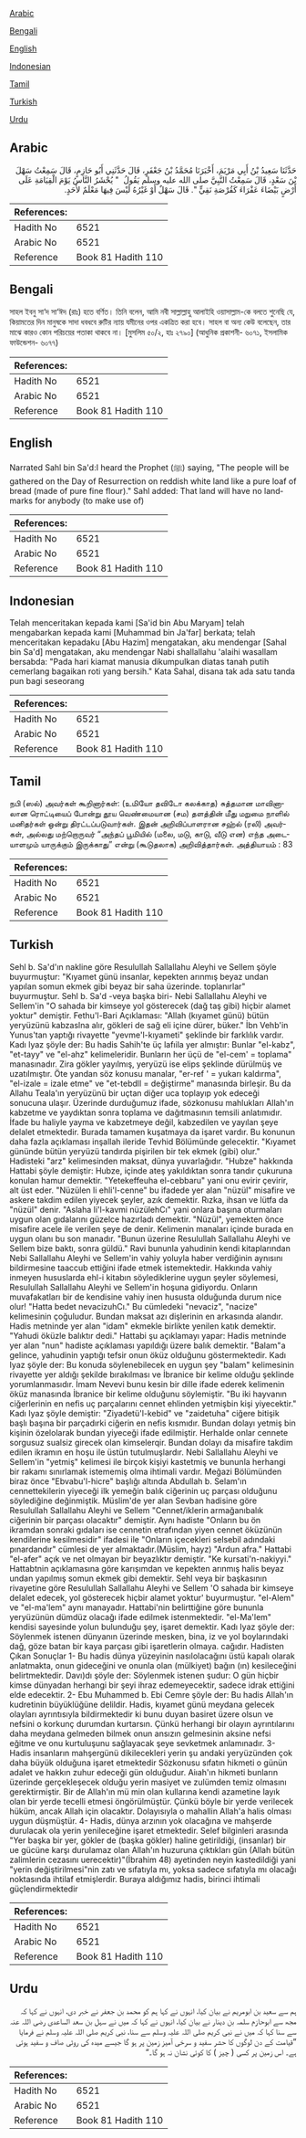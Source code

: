 [Arabic](#arabic)

[Bengali](#bengali)

[English](#english)

[Indonesian](#indonesian)

[Tamil](#tamil)

[Turkish](#turkish)

[Urdu](#urdu)

## Arabic


<div dir="rtl" lang="ar" style={{fontSize:'larger',backgroundColor:'#f8f9fa',padding:20}}>
حَدَّثَنَا سَعِيدُ بْنُ أَبِي مَرْيَمَ، أَخْبَرَنَا مُحَمَّدُ بْنُ جَعْفَرٍ، قَالَ حَدَّثَنِي أَبُو حَازِمٍ، قَالَ سَمِعْتُ سَهْلَ بْنَ سَعْدٍ، قَالَ سَمِعْتُ النَّبِيَّ صلى الله عليه وسلم يَقُولُ ‏ "‏ يُحْشَرُ النَّاسُ يَوْمَ الْقِيَامَةِ عَلَى أَرْضٍ بَيْضَاءَ عَفْرَاءَ كَقُرْصَةِ نَقِيٍّ ‏"‏‏.‏ قَالَ سَهْلٌ أَوْ غَيْرُهُ لَيْسَ فِيهَا مَعْلَمٌ لأَحَدٍ‏.‏
</div>
<div style={{backgroundColor:'#f8f9fa',padding:20, marginBottom: 10}}><table> <thead> <tr> <th>References:</th> <th></th> </tr> </thead> <tbody><tr><td>Hadith No</td><td>6521</td></tr><tr><td>Arabic No</td><td>6521</td></tr><tr><td>Reference</td><td>Book 81 Hadith 110</td></tr></tbody></table></div>

## Bengali


<div dir="ltr" lang="bn" style={{fontSize:'larger',backgroundColor:'#f8f9fa',padding:20}}>
সাহল ইবনু সা‘দ সা‘ঈদ (রাঃ) হতে বর্ণিত। তিনি বলেন, আমি নবী সাল্লাল্লাহু আলাইহি ওয়াসাল্লাম-কে বলতে শুনেছি যে, কিয়ামতের দিন মানুষকে সাদা ধবধবে রুটির ন্যায় যমীনের ওপর একত্রিত করা হবে। সাহল বা অন্য কেউ বলেছেন, তার মাঝে কারও কোন পরিচয়ের পতাকা থাকবে না। [মুসলিম ৫০/২, হাঃ ২৭৯০] (আধুনিক প্রকাশনী- ৬০৭১, ইসলামিক ফাউন্ডেশন- ৬০৭৭)
</div>
<div style={{backgroundColor:'#f8f9fa',padding:20, marginBottom: 10}}><table> <thead> <tr> <th>References:</th> <th></th> </tr> </thead> <tbody><tr><td>Hadith No</td><td>6521</td></tr><tr><td>Arabic No</td><td>6521</td></tr><tr><td>Reference</td><td>Book 81 Hadith 110</td></tr></tbody></table></div>

## English


<div dir="ltr" lang="en" style={{fontSize:'larger',backgroundColor:'#f8f9fa',padding:20}}>
Narrated Sahl bin Sa'd:I heard the Prophet (ﷺ) saying, "The people will be gathered on the Day of Resurrection on reddish white land like a pure loaf of bread (made of pure fine flour)." Sahl added: That land will have no landmarks for anybody (to make use of)
</div>
<div style={{backgroundColor:'#f8f9fa',padding:20, marginBottom: 10}}><table> <thead> <tr> <th>References:</th> <th></th> </tr> </thead> <tbody><tr><td>Hadith No</td><td>6521</td></tr><tr><td>Arabic No</td><td>6521</td></tr><tr><td>Reference</td><td>Book 81 Hadith 110</td></tr></tbody></table></div>

## Indonesian


<div dir="ltr" lang="id" style={{fontSize:'larger',backgroundColor:'#f8f9fa',padding:20}}>
Telah menceritakan kepada kami [Sa'id bin Abu Maryam] telah mengabarkan kepada kami [Muhammad bin Ja'far] berkata; telah menceritakan kepadaku [Abu Hazim] mengatakan, aku mendengar [Sahal bin Sa'd] mengatakan, aku mendengar Nabi shallallahu 'alaihi wasallam bersabda: "Pada hari kiamat manusia dikumpulkan diatas tanah putih cemerlang bagaikan roti yang bersih." Kata Sahal, disana tak ada satu tanda pun bagi seseorang
</div>
<div style={{backgroundColor:'#f8f9fa',padding:20, marginBottom: 10}}><table> <thead> <tr> <th>References:</th> <th></th> </tr> </thead> <tbody><tr><td>Hadith No</td><td>6521</td></tr><tr><td>Arabic No</td><td>6521</td></tr><tr><td>Reference</td><td>Book 81 Hadith 110</td></tr></tbody></table></div>

## Tamil


<div dir="ltr" lang="ta" style={{fontSize:'larger',backgroundColor:'#f8f9fa',padding:20}}>
நபி (ஸல்) அவர்கள் கூறினார்கள்: (உமியோ தவிடோ கலக்காத) சுத்தமான மாவினாலான ரொட்டியைப் போன்று தூய வெண்மையான (சம) தளத்தின் மீது மறுமை நாளில் மனிதர்கள் ஒன்று திரட்டப்படுவார்கள். இதன் அறிவிப்பாளரான சஹ்ல் (ரலி) அவர்கள், அல்லது மற்றொருவர் “அந்தப் பூமியில் (மலை, மடு, காடு, வீடு என) எந்த அடையாளமும் யாருக்கும் இருக்காது” என்று (கூடுதலாக) அறிவித்தார்கள். அத்தியாயம் : 83
</div>
<div style={{backgroundColor:'#f8f9fa',padding:20, marginBottom: 10}}><table> <thead> <tr> <th>References:</th> <th></th> </tr> </thead> <tbody><tr><td>Hadith No</td><td>6521</td></tr><tr><td>Arabic No</td><td>6521</td></tr><tr><td>Reference</td><td>Book 81 Hadith 110</td></tr></tbody></table></div>

## Turkish


<div dir="ltr" lang="tr" style={{fontSize:'larger',backgroundColor:'#f8f9fa',padding:20}}>
Sehl b. Sa'd'ın nakline göre Resulullah Sallallahu Aleyhi ve Sellem şöyle buyurmuştur: "Kıyamet günü insanlar, kepekten arınmış beyaz undan yapılan somun ekmek gibi beyaz bir saha üzerinde. toplanırlar" buyurmuştur. Sehl b. Sa'd -veya başka biri- Nebi Sallallahu Aleyhi ve Sellem'in "O sahada bir kimseye yol gösterecek (dağ taş gibi) hiçbir alamet yoktur" demiştir. Fethu'l-Bari Açıklaması: "Allah (kıyamet günü) bütün yeryüzünü kabzaslna alır, gökleri de sağ eli içine dürer, büker." İbn Vehb'in Yunus'tan yaptığı rivayette "yevme'l-kıyameti" şeklinde bir farklılık vardır. Kadı lyaz şöyle der: Bu hadis Sahih'te üç lafıila yer almıştır: Bunlar "el-kabz", "et-tayy" ve "el-ahz" kelimeleridir. Bunların her üçü de "el-cem' = toplama" manasınadır. Zira gökler yayılmış, yeryüzü ise elips şeklinde dürülmüş ve uzatılmıştır. Öte yandan söz konusu manalar, "er-ref ' = yukarı kaldırma", "el-izale = izale etme" ve "et-tebdll = değiştirme" manasında birleşir. Bu da Allahu Teala'ın yeryüzünü bir uçtan diğer uca toplayıp yok edeceği sonucuna ulaşır. Üzerinde durduğumuz ifade, sözkonusu mahlukları Allah'ın kabzetme ve yaydıktan sonra toplama ve dağıtmasının temsili anlatımıdır. İfade bu haliyle yayma ve kabzetmeye değil, kabzedilen ve yayılan şeye delalet etmektedir. Burada tamamen kuşatmaya da işaret vardır. Bu konunun daha fazla açıklaması inşallah ileride Tevhid Bölümünde gelecektir. "Kıyamet gününde bütün yeryüzü tandırda pişirilen bir tek ekmek (gibi) olur." Hadisteki "arz" kelimesinden maksat, dünya yuvarlağıdır. "Hubze" hakkında Hattabi şöyle demiştir: Hubze, içinde ateş yakıldıktan sonra tandır çukuruna konulan hamur demektir. "Yetekeffeuha el-cebbaru" yani onu evirir çevirir, alt üst eder. "Nüzülen li ehli'l-cenne" bu ifadede yer alan "nüzül" misafire ve askere takdim edilen yiyecek şeyler, azık demektir. Rızka, ihsan ve lütfa da "nüzül" denir. "Aslaha li'l-kavmi nüzülehCı" yani onlara başına oturmaları uygun olan gıdalarını güzelce hazırladı demektir. "Nüzül", yemekten önce misafire acele ile verilen şeye de denir. Kelimenin manaları içinde burada en uygun olanı bu son manadır. "Bunun üzerine Resulullah Sallallahu Aleyhi ve Sellem bize baktı, sonra güldü." Ravi bununla yahudinin kendi kitaplarından Nebi Sallallahu Aleyhi ve Sellem'in vahiy yoluyla haber verdiğinin aynısını bildirmesine taaccub ettiğini ifade etmek istemektedir. Hakkında vahiy inmeyen hususlarda ehl-i kitabın söylediklerine uygun şeyler söylemesi, Resulullah Sallallahu Aleyhi ve Sellem'in hoşuna gidiyordu. Onların muvafakatları bir de kendisine vahiy inen hususta olduğunda durum nice olur! "Hatta bedet nevacizuhCı." Bu cümledeki "nevaciz", "nacize" kelimesinin çoğuludur. Bundan maksat azı dişlerinin en arkasında alandır. Hadis metninde yer alan "idam" ekmekle birlikte yenilen katık demektir. "Yahudi öküzle balıktır dedi." Hattabi şu açıklamayı yapar: Hadis metninde yer alan "nun" hadiste açıklaması yapıldığı üzere balık demektir. "Balam"a gelince, yahudinin yaptığı tefsir onun öküz olduğunu göstermektedir. Kadı Iyaz şöyle der: Bu konuda söylenebilecek en uygun şey "balam" kelimesinin rivayette yer aldığı şekilde bırakılması ve İbranice bir kelime olduğu şeklinde yorumlanmasıdır. İmam Nevevi bunu kesin bir dille ifade ederek kelimenin öküz manasında İbranice bir kelime olduğunu söylemiştir. "Bu iki hayvanın ciğerlerinin en nefis uç parçalarını cennet ehlinden yetmişbin kişi yiyecektir." Kadı Iyaz şöyle demiştir: "Ziyadetü'l-kebid" ve "zaidetuha" ciğere bitişik başlı başına bir parçadırki ciğerin en nefis kısmıdır. Bundan dolayı yetmiş bin kişinin özelolarak bundan yiyeceği ifade edilmiştir. Herhalde onlar cennete sorgusuz sualsiz girecek olan kimselerqir. Bundan dolayı da misafire takdim edilen ikramın en hoşu ile üstün tutulmuşlardır. Nebi Sallallahu Aleyhi ve Sellem'in "yetmiş" kelimesi ile birçok kişiyi kastetmiş ve bununla herhangi bir rakamı sınırlamak istememiş olma ihtimali vardır. Meğazi Bölümünden biraz önce "Ebvabu'l-hicre" başlığı altında Abdullah b. Selam'ın cennettekilerin yiyeceği ilk yemeğin balık ciğerinin uç parçası olduğunu söylediğine değinmiştik. Müslim'de yer alan Sevban hadisine göre Resulullah Sallallahu Aleyhi ve Sellem "Cennet/iklerin armağanıbalık ciğerinin bir parçası olacaktır" demiştir. Aynı hadiste "Onların bu ön ikramdan sonraki gıdaları ise cennetin etrafından yiyen cennet öküzünün kendilerine kesilmesidir" ifadesi ile "Onların içecekleri selsebil adındaki pınardandır" cümlesi de yer almaktadır.(Müslim, hayz) "Ardun afra." Hattabi "el-afer" açık ve net olmayan bir beyazlıktır demiştir. "Ke kursati'n-nakiyyi." Hattabtnin açıklamasına göre karışımdan ve kepekten arınmış halis beyaz undan yapılmış somun ekmek gibi demektir. Sehl veya bir başkasının rivayetine göre Resulullah Sallallahu Aleyhi ve Sellem 'O sahada bir kimseye delalet edecek, yol gösterecek hiçbir alamet yoktur' buyurmuştur. "el-Alem" ve "el-ma'lem" aynı manayadır. Hattabi'nin belirttiğine göre bununla yeryüzünün dümdüz olacağı ifade edilmek istenmektedir. "el-Ma'lem" kendisi sayesinde yolun bulunduğu şey, işaret demektir. Kadı Iyaz şöyle der: Söylenmek istenen dünyanın üzerinde mesken, bina, iz ve yol boylarındaki dağ, göze batan bir kaya parçası gibi işaretlerin olmaya. cağıdır. Hadisten Çıkan Sonuçlar 1- Bu hadis dünya yüzeyinin nasılolacağını üstü kapalı olarak anlatmakta, onun gideceğini ve onunla olan (mülkiyet) bağın (ın) kesileceğini belirtmektedir. Davı)dı şöyle der: Söylenmek istenen şudur: O gün hiçbir kimse dünyadan herhangi bir şeyi ihraz edemeyecektir, sadece idrak ettiğini elde edecektir. 2- Ebu Muhammed b. Ebi Cemre şöyle der: Bu hadis Allah'ın kudretinin büyüklüğüne delildir. Hadis, kıyamet günü meydana gelecek olayları ayrıntısıyla bildirmektedir ki bunu duyan basiret üzere olsun ve nefsini o korkunç durumdan kurtarsın. Çünkü herhangi bir olayın ayrıntılarını daha meydana gelmeden bilmek onun ansızın gelmesinin aksine nefsi eğitme ve onu kurtuluşunu sağlayacak şeye sevketmek anlamınadır. 3- Hadis insanların mahşergünü dikilecekleri yerin şu andaki yeryüzünden çok daha büyük olduğuna işaret etmektedir Sözkonusu sıfatın hikmeti o günün adalet ve hakkın zuhur edeceği gün olduğudur. Aiıah'ın hikmeti bunların üzerinde gerçekleşecek olduğu yerin masiyet ve zulümden temiz olmasını gerektirmiştir. Bir de Allah'ın mü min olan kullarına kendi azametine layık olan bir yerde tecelli etmesi öngörülmüştür. Çünkü böyle bir yerde verilecek hüküm, ancak Allah için olacaktır. Dolayısıyla o mahallin Allah'a halis olması uygun düşmüştür. 4- Hadis, dünya arzının yok olacağına ve mahşerde durulacak ola yerin yenileceğine işaret etmektedir. Selef bilginleri arasında "Yer başka bir yer, gökler de (başka gökler) haline getirildiği, (insanlar) bir ue gücüne karşı durulamaz olan Allah'ın huzuruna çıktıkları gün (Allah bütün zalimlerin cezasını uerecektir)"(İbrahim 48) ayetinden neyin kastedildiği yani "yerin değiştirilmesi"nin zatı ve sıfatıyla mı, yoksa sadece sıfatıyla mı olacağı noktasında ihtilaf etmişlerdir. Buraya aldığımız hadis, birinci ihtimali güçlendirmektedir
</div>
<div style={{backgroundColor:'#f8f9fa',padding:20, marginBottom: 10}}><table> <thead> <tr> <th>References:</th> <th></th> </tr> </thead> <tbody><tr><td>Hadith No</td><td>6521</td></tr><tr><td>Arabic No</td><td>6521</td></tr><tr><td>Reference</td><td>Book 81 Hadith 110</td></tr></tbody></table></div>

## Urdu


<div dir="rtl" lang="ur" style={{fontSize:'larger',backgroundColor:'#f8f9fa',padding:20}}>
ہم سے سعید بن ابومریم نے بیان کیا، انہوں نے کہا ہم کو محمد بن جعفر نے خبر دی، انہوں نے کہا کہ مجھ سے ابوحازم سلمہ بن دینار نے بیان کیا، انہوں نے کہا کہ میں نے سہل بن سعد الساعدی رضی اللہ عنہ سے سنا کہا کہ میں نے نبی کریم صلی اللہ علیہ وسلم سے سنا، نبی کریم صلی اللہ علیہ وسلم نے فرمایا ”قیامت کے دن لوگوں کا حشر سفید و سرخی آمیز زمین پر ہو گا جیسے میدہ کی روٹی صاف و سفید ہوتی ہے۔ اس زمین پر کسی ( چیز ) کا کوئی نشان نہ ہو گا۔“
</div>
<div style={{backgroundColor:'#f8f9fa',padding:20, marginBottom: 10}}><table> <thead> <tr> <th>References:</th> <th></th> </tr> </thead> <tbody><tr><td>Hadith No</td><td>6521</td></tr><tr><td>Arabic No</td><td>6521</td></tr><tr><td>Reference</td><td>Book 81 Hadith 110</td></tr></tbody></table></div>